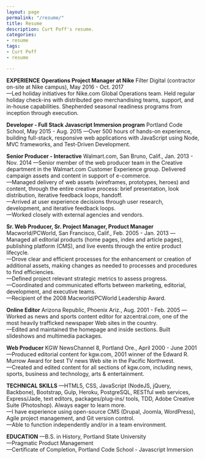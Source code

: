 ```yaml
---
layout: page
permalink: "/resume/"
title: Resume
description: Curt Poff's resume.
categories:
- resume
tags:
- Curt Poff
- resume

---
```


**EXPERIENCE**
**Operations Project Manager at Nike**
Filter Digital (contractor on-site at Nike campus), May 2016 - Oct. 2017<br>
—Led holiday initiatives for Nike.com Global Operations team. Held regular holiday check-ins with distributed geo merchandising teams, support, and in-house capabilities. Shepherded seasonal readiness programs from inception through execution.

**Developer - Full Stack Javascript Immersion program**
Portland Code School, May 2015 - Aug. 2015
—Over 500 hours of hands-on experience, building full-stack, responsive web applications with JavaScript using Node, MVC frameworks, and Test-Driven Development.

**Senior Producer - Interactive**
Walmart.com, San Bruno, Calif., Jan. 2013 - Nov. 2014
—Senior member of the web producer team in the Creative department in the Walmart.com Customer Experience group. Delivered campaign assets and content in support of e-commerce.<br>
—Managed delivery of web assets (wireframes, prototypes, heroes) and content, through the entire creative process: brief presentation, look distribution, iterative feedback loops, handoff.<br>
—Arrived at user experience decisions through user research, development, and iterative feedback loops.<br>
—Worked closely with external agencies and vendors.

**Sr. Web Producer, Sr. Project Manager, Product Manager**
Macworld/PCWorld, San Francisco, Calif., Feb. 2005 - Jan. 2013
—Managed all editorial products (home pages, index and article pages), publishing platform (CMS), and live events through the entire product lifecycle.<br>
—Drove clear and efficient processes for the enhancement or creation of additional assets, making changes as needed to processes and procedures to find efficiencies.<br>
—Defined project relevant strategic metrics to assess progress.<br>
—Coordinated and communicated efforts between marketing, editorial, development, and executive teams.<br>
—Recipient of the 2008 Macworld/PCWorld Leadership Award.

**Online Editor**
Arizona Republic, Phoenix Ariz., Aug. 2001 - Feb. 2005
—Worked as news and sports content editor for azcentral.com, one of the most heavily trafficked newspaper Web sites in the country.<br>
—Edited and maintained the homepage and inside sections. Built slideshows and multimedia packages.

**Web Producer**
KGW NewsChannel 8, Portland Ore., April 2000 - June 2001
—Produced editorial content for kgw.com, 2001 winner of the Edward R. Murrow Award for best TV news Web site in the Pacific Northwest.<br>
—Created and edited content for all sections of kgw.com, including news, sports, business and technology, arts & entertainment.

**TECHNICAL SKILLS**
—HTML5, CSS, JavaScript (NodeJS, jQuery, Backbone), Bootstrap, Gulp, Heroku, PostgreSQL, RESTful web services, Express/Jade, text editors, packages/plug-ins/ tools, TDD, Adobe Creative Suite (Photoshop). Always eager to learn more.<br>
—I have experience using open-source CMS (Drupal, Joomla, WordPress), Agile project management, and Git version control. <br>
—Able to function independently and/or in a team environment.

**EDUCATION**
—B.S. in History, Portland State University<br>
—Pragmatic Product Management<br>
—Certificate of Completion, Portland Code School - Javascript Immersion